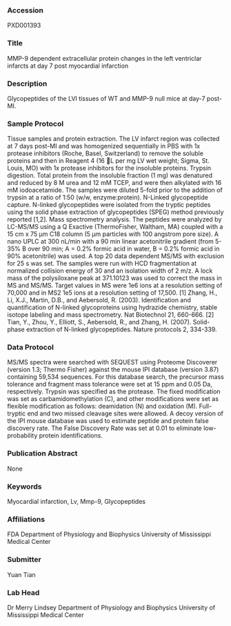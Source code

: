 ### Accession
PXD001393

### Title
MMP-9 dependent extracellular protein changes in the left ventriclar infarcts at day 7 post myocardial infarction

### Description
Glycopeptides of the LVI tissues of WT and MMP-9 null mice at day-7 post-MI.

### Sample Protocol
Tissue samples and protein extraction. The LV infarct region was collected at 7 days post-MI and was homogenized sequentially in PBS with 1x protease inhibitors (Roche, Basel, Switzerland) to remove the soluble proteins and then in Reagent 4 (16 L per mg LV wet weight; Sigma, St. Louis, MO) with 1x protease inhibitors for the insoluble proteins.   Trypsin digestion. Total protein from the insoluble fraction (1 mg) was denatured and reduced by 8 M urea and 12 mM TCEP, and were then alkylated with 16 mM iodoacetamide. The samples were diluted 5-fold prior to the addition of trypsin at a ratio of 1:50 (w/w, enzyme:protein).  N-Linked glycopeptide capture. N-linked glycopeptides were isolated from the tryptic peptides using the solid phase extraction of glycopeptides (SPEG) method previously reported [1,2].  Mass spectrometry analysis. The peptides were analyzed by LC-MS/MS using a Q Exactive (ThermoFisher, Waltham, MA) coupled with a 15 cm x 75 µm C18 column (5 µm particles with 100 angstrom pore size).  A nano UPLC at 300 nL/min with a 90 min linear acetonitrile gradient (from 5-35% B over 90 min; A = 0.2% formic acid in water, B = 0.2% formic acid in 90% acetonitrile) was used.  A top 20 data dependent MS/MS with exclusion for 25 s was set. The samples were run with HCD fragmentation at normalized collision energy of 30 and an isolation width of 2 m/z.  A lock mass of the polysiloxane peak at 371.10123 was used to correct the mass in MS and MS/MS.  Target values in MS were 1e6 ions at a resolution setting of 70,000 and in MS2 1e5 ions at a resolution setting of 17,500.  [1] Zhang, H., Li, X.J., Martin, D.B., and Aebersold, R. (2003). Identification and quantification of N-linked glycoproteins using hydrazide chemistry, stable isotope labeling and mass spectrometry. Nat Biotechnol 21, 660-666. [2] Tian, Y., Zhou, Y., Elliott, S., Aebersold, R., and Zhang, H. (2007). Solid-phase extraction of N-linked glycopeptides. Nature protocols 2, 334-339.

### Data Protocol
MS/MS spectra were searched with SEQUEST using Proteome Discoverer (version 1.3; Thermo Fisher) against the mouse IPI database (version 3.87) containing 59,534 sequences. For this database search, the precursor mass tolerance and fragment mass tolerance were set at 15 ppm and 0.05 Da, respectively. Trypsin was specified as the protease. The fixed modification was set as carbamidomethylation (C), and other modifications were set as flexible modification as follows: deamidation (N) and oxidation (M).  Full-tryptic end and two missed cleavage sites were allowed. A decoy version of the IPI mouse database was used to estimate peptide and protein false discovery rate. The False Discovery Rate was set at 0.01 to eliminate low-probability protein identifications.

### Publication Abstract
None

### Keywords
Myocardial infarction, Lv, Mmp-9, Glycopeptides

### Affiliations
FDA
Department of Physiology and Biophysics University of Mississippi Medical Center

### Submitter
Yuan Tian

### Lab Head
Dr Merry Lindsey
Department of Physiology and Biophysics University of Mississippi Medical Center


